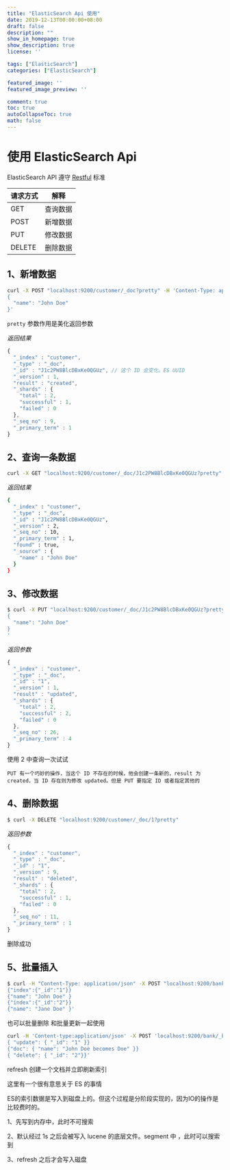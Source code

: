 ```yaml
---
title: "ElasticSearch Api 使用"
date: 2019-12-13T00:00:00+08:00
draft: false
description: ""
show_in_homepage: true
show_description: true
license: ''

tags: ["ElasticSearch"]
categories: ["ElasticSearch"]

featured_image: ''
featured_image_preview: ''

comment: true
toc: true
autoCollapseToc: true
math: false
---
```



# 使用 ElasticSearch Api

ElasticSearch API 遵守 [Restful](http://www.ruanyifeng.com/blog/2014/05/restful_api.html) 标准

| 请求方式 | 解释 |
| --- | --- |
| GET | 查询数据 |
| POST | 新增数据 |
| PUT | 修改数据 |
| DELETE | 删除数据 |

## 1、新增数据

```bash
curl -X POST "localhost:9200/customer/_doc?pretty" -H 'Content-Type: application/json' -d'
{
  "name": "John Doe"
}'
```
`pretty` 参数作用是美化返回参数

*返回结果*
```javascript
{
  "_index" : "customer",
  "_type" : "_doc",
  "_id" : "J1c2PW8BlcDBxKe0QGUz", // 这个 ID 会变化。ES UUID
  "_version" : 1,
  "result" : "created",
  "_shards" : {
    "total" : 2,
    "successful" : 1,
    "failed" : 0
  },
  "_seq_no" : 9,
  "_primary_term" : 1
}
```

## 2、查询一条数据 

```bash
curl -X GET "localhost:9200/customer/_doc/J1c2PW8BlcDBxKe0QGUz?pretty"
```
*返回结果*
```bash
{
  "_index" : "customer",
  "_type" : "_doc",
  "_id" : "J1c2PW8BlcDBxKe0QGUz",
  "_version" : 2,
  "_seq_no" : 10,
  "_primary_term" : 1,
  "found" : true,
  "_source" : {
    "name" : "John Doe"
  }
}
```

## 3、修改数据

```bash
$ curl -X PUT "localhost:9200/customer/_doc/J1c2PW8BlcDBxKe0QGUz?pretty" -H 'Content-Type: application/json' -d'
{
  "name": "John Doe"
}
'
```

*返回参数*
```javascript
{
  "_index" : "customer",
  "_type" : "_doc",
  "_id" : "1",
  "_version" : 1,
  "result" : "updated",
  "_shards" : {
    "total" : 2,
    "successful" : 2,
    "failed" : 0
  },
  "_seq_no" : 26,
  "_primary_term" : 4
}
```

使用 2 中查询一次试试

`PUT 有一个巧妙的操作，当这个 ID 不存在的时候，他会创建一条新的，result 为created，当 ID 存在则为修改 updated。但是 PUT 要指定 ID 或者指定其他的`

## 4、删除数据

```bash
$ curl -X DELETE "localhost:9200/customer/_doc/1?pretty"
```
*返回参数*
```javascript
{
  "_index" : "customer",
  "_type" : "_doc",
  "_id" : "1",
  "_version" : 9,
  "result" : "deleted",
  "_shards" : {
    "total" : 2,
    "successful" : 1,
    "failed" : 0
  },
  "_seq_no" : 11,
  "_primary_term" : 1
}
```
删除成功


## 5、批量插入

```bash
$ curl -H "Content-Type: application/json" -X POST "localhost:9200/bank/_bulk?pretty&refresh" -d '
{"index":{"_id":"1"}}
{"name": "John Doe" }
{"index":{"_id":"2"}}
{"name": "Jane Doe" }'
```

也可以批量删除 和批量更新一起使用

```bash
curl -H 'Content-type:application/json' -X POST 'localhost:9200/bank/_bulk?pretty&refresh' -d '
{ "update": { "_id": "1" }}
{"doc": { "name": "John Doe becomes Doe" }}
{ "delete": { "_id": "2"}}'
```

refresh 创建一个文档并立即刷新索引

这里有一个很有意思关于 ES 的事情

ES的索引数据是写入到磁盘上的。但这个过程是分阶段实现的，因为IO的操作是比较费时的。

1、先写到内存中，此时不可搜索

2、默认经过 1s 之后会被写入 lucene 的底层文件。segment 中 ，此时可以搜索到

3、refresh 之后才会写入磁盘
